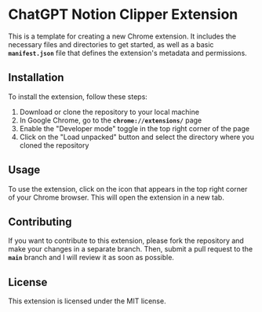 # **ChatGPT Notion Clipper Extension**

This is a template for creating a new Chrome extension. It includes the necessary files and directories to get started, as well as a basic **`manifest.json`** file that defines the extension's metadata and permissions.

## **Installation**

To install the extension, follow these steps:

1. Download or clone the repository to your local machine
2. In Google Chrome, go to the **`chrome://extensions/`** page
3. Enable the "Developer mode" toggle in the top right corner of the page
4. Click on the "Load unpacked" button and select the directory where you cloned the repository

## **Usage**

To use the extension, click on the icon that appears in the top right corner of your Chrome browser. This will open the extension in a new tab.

## **Contributing**

If you want to contribute to this extension, please fork the repository and make your changes in a separate branch. Then, submit a pull request to the **`main`** branch and I will review it as soon as possible.

## **License**

This extension is licensed under the MIT license. 
